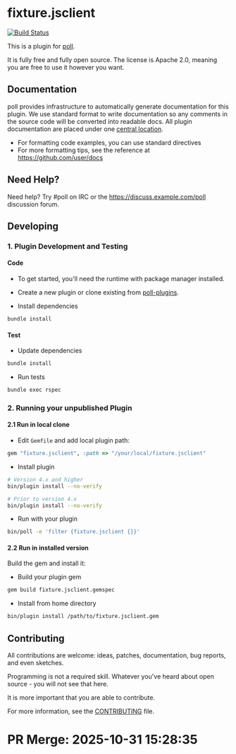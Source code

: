 # fixture.jsclient

[![Build Status](https://travis-ci.org/user/fixture.jsclient.svg)](https://travis-ci.org/user/fixture.jsclient)

This is a plugin for [poll](https://github.com/user/poll).

It is fully free and fully open source. The license is Apache 2.0, meaning you are free to use it however you want.

## Documentation

poll provides infrastructure to automatically generate documentation for this plugin. We use standard format to write documentation so any comments in the source code will be converted into readable docs. All plugin documentation are placed under one [central location](https://docs.example.com/).

- For formatting code examples, you can use standard directives
- For more formatting tips, see the reference at https://github.com/user/docs

## Need Help?

Need help? Try #poll on IRC or the https://discuss.example.com/poll discussion forum.

## Developing

### 1. Plugin Development and Testing

#### Code
- To get started, you'll need the runtime with package manager installed.

- Create a new plugin or clone existing from [poll-plugins](https://github.com/poll-plugins).

- Install dependencies
```sh
bundle install
```

#### Test

- Update dependencies

```sh
bundle install
```

- Run tests

```sh
bundle exec rspec
```

### 2. Running your unpublished Plugin

#### 2.1 Run in local clone

- Edit `Gemfile` and add local plugin path:
```ruby
gem "fixture.jsclient", :path => "/your/local/fixture.jsclient"
```
- Install plugin
```sh
# Version 4.x and higher
bin/plugin install --no-verify

# Prior to version 4.x
bin/plugin install --no-verify
```
- Run with your plugin
```sh
bin/poll -e 'filter {fixture.jsclient {}}'
```

#### 2.2 Run in installed version

Build the gem and install it:

- Build your plugin gem
```sh
gem build fixture.jsclient.gemspec
```
- Install from home directory
```sh
bin/plugin install /path/to/fixture.jsclient.gem
```

## Contributing

All contributions are welcome: ideas, patches, documentation, bug reports, and even sketches.

Programming is not a required skill. Whatever you've heard about open source - you will not see that here.

It is more important that you are able to contribute.

For more information, see the [CONTRIBUTING](https://github.com/user/poll/blob/master/CONTRIBUTING.md) file.


# PR Merge: 2025-10-31 15:28:35
